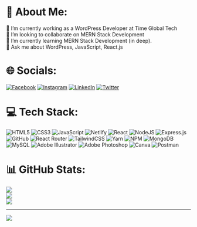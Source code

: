 # 💫 About Me:
🔭 I’m currently working as a WordPress Developer at Time Global Tech<br>👯 I’m looking to collaborate on MERN Stack Development<br>🌱 I’m currently learning MERN Stack Development (in deep).<br>💬 Ask me about WordPress, JavaScript, React.js


# 🌐 Socials:
[![Facebook](https://img.shields.io/badge/Facebook-%231877F2.svg?logo=Facebook&logoColor=white)](https://facebook.com/muhammadhuzaifaqayyum) [![Instagram](https://img.shields.io/badge/Instagram-%23E4405F.svg?logo=Instagram&logoColor=white)](https://instagram.com/muhammadhuzaifaqayyum) [![LinkedIn](https://img.shields.io/badge/LinkedIn-%230077B5.svg?logo=linkedin&logoColor=white)](https://linkedin.com/in/in/muhammadhuzaifaqayyum) [![Twitter](https://img.shields.io/badge/Twitter-%231DA1F2.svg?logo=Twitter&logoColor=white)](https://twitter.com/mhuzaifaqayyum) 

# 💻 Tech Stack:
![HTML5](https://img.shields.io/badge/html5-%23E34F26.svg?style=for-the-badge&logo=html5&logoColor=white) ![CSS3](https://img.shields.io/badge/css3-%231572B6.svg?style=for-the-badge&logo=css3&logoColor=white) ![JavaScript](https://img.shields.io/badge/javascript-%23323330.svg?style=for-the-badge&logo=javascript&logoColor=%23F7DF1E) ![Netlify](https://img.shields.io/badge/netlify-%23000000.svg?style=for-the-badge&logo=netlify&logoColor=#00C7B7) ![React](https://img.shields.io/badge/react-%2320232a.svg?style=for-the-badge&logo=react&logoColor=%2361DAFB) ![NodeJS](https://img.shields.io/badge/node.js-6DA55F?style=for-the-badge&logo=node.js&logoColor=white) ![Express.js](https://img.shields.io/badge/express.js-%23404d59.svg?style=for-the-badge&logo=express&logoColor=%2361DAFB) ![GitHub](https://img.shields.io/badge/GitHub-%23121011.svg?style=for-the-badge&logo=github&logoColor=white) ![React Router](https://img.shields.io/badge/React_Router-CA4245?style=for-the-badge&logo=react-router&logoColor=white) ![TailwindCSS](https://img.shields.io/badge/tailwindcss-%2338B2AC.svg?style=for-the-badge&logo=tailwind-css&logoColor=white) ![Yarn](https://img.shields.io/badge/yarn-%232C8EBB.svg?style=for-the-badge&logo=yarn&logoColor=white) ![NPM](https://img.shields.io/badge/NPM-%23000000.svg?style=for-the-badge&logo=npm&logoColor=white) ![MongoDB](https://img.shields.io/badge/MongoDB-%234ea94b.svg?style=for-the-badge&logo=mongodb&logoColor=white) ![MySQL](https://img.shields.io/badge/mysql-%2300f.svg?style=for-the-badge&logo=mysql&logoColor=white) ![Adobe Illustrator](https://img.shields.io/badge/adobeillustrator-%23FF9A00.svg?style=for-the-badge&logo=adobeillustrator&logoColor=white) ![Adobe Photoshop](https://img.shields.io/badge/adobephotoshop-%2331A8FF.svg?style=for-the-badge&logo=adobephotoshop&logoColor=white) ![Canva](https://img.shields.io/badge/Canva-%2300C4CC.svg?style=for-the-badge&logo=Canva&logoColor=white) ![Postman](https://img.shields.io/badge/Postman-FF6C37?style=for-the-badge&logo=postman&logoColor=white)
# 📊 GitHub Stats:
![](https://github-readme-stats.vercel.app/api?username=muhammadhuzaifaqayyum&theme=react&hide_border=true&include_all_commits=true&count_private=true)<br/>
![](https://github-readme-streak-stats.herokuapp.com/?user=muhammadhuzaifaqayyum&theme=react&hide_border=true)<br/>
![](https://github-readme-stats.vercel.app/api/top-langs/?username=muhammadhuzaifaqayyum&theme=react&hide_border=true&include_all_commits=true&count_private=true&layout=compact)

---
[![](https://visitcount.itsvg.in/api?id=muhammadhuzaifaqayyum&icon=0&color=0)](https://visitcount.itsvg.in)

<!-- Proudly created with GPRM ( https://gprm.itsvg.in ) -->
